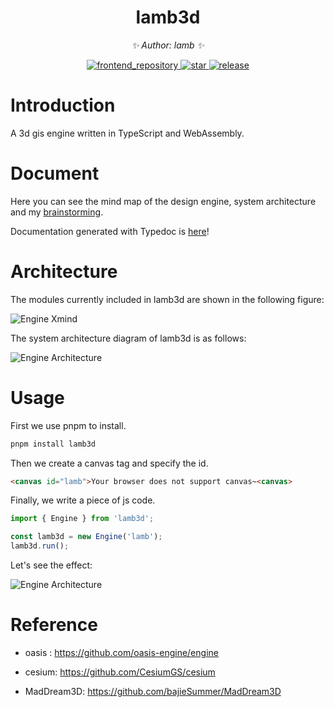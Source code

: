 <!-- PROJECT LOGO -->
<div align="center">

# lamb3d

_✨ Author: lamb ✨_
</div>

<p align="center">
  <a href="https://github.com/gy1016/lamb3d">
    <img src="https://img.shields.io/badge/Github-lamb3d-brightgreen?logo=github" alt="frontend_repository">
  </a>
  <a href="stargazers">
    <img src="https://img.shields.io/github/stars/gy1016/lamb3d?color=yellow&label=Github%20Stars" alt="star">
  </a>
  <a href="release">
    <img src="https://img.shields.io/badge/%20%20%F0%9F%93%A6%F0%9F%9A%80-semantic--release-e10079.svg" alt="release">
  </a>
</p>

<!-- ABOUT THE PROJECT -->

# Introduction

A 3d gis engine written in TypeScript and WebAssembly.

# Document

Here you can see the mind map of the design engine, system architecture and my [brainstorming](https://www.yuque.com/shengaoyang-rl1fl/apm3zh). 

Documentation generated with Typedoc is [here](http://www.sgyat.cn/lamb3d/)!


# Architecture

The modules currently included in lamb3d are shown in the following figure:

![Engine Xmind](http://121.199.160.202/images/project/lamb3d/xmind.png)

The system architecture diagram of lamb3d is as follows:

![Engine Architecture](http://121.199.160.202/images/project/lamb3d/systemstruct.png)

# Usage

First we use pnpm to install.

```bash
pnpm install lamb3d
```

Then we create a canvas tag and specify the id.

```html
<canvas id="lamb">Your browser does not support canvas~<canvas>
```

Finally, we write a piece of js code.

```js
import { Engine } from 'lamb3d';

const lamb3d = new Engine('lamb');
lamb3d.run();
```

Let's see the effect:

![Engine Architecture](http://121.199.160.202/images/project/lamb3d/earth.png)

# Reference

- oasis : https://github.com/oasis-engine/engine

- cesium: https://github.com/CesiumGS/cesium

- MadDream3D: https://github.com/bajieSummer/MadDream3D
